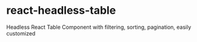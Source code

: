 # react-headless-table
Headless React Table Component with filtering, sorting, pagination, easily customized
